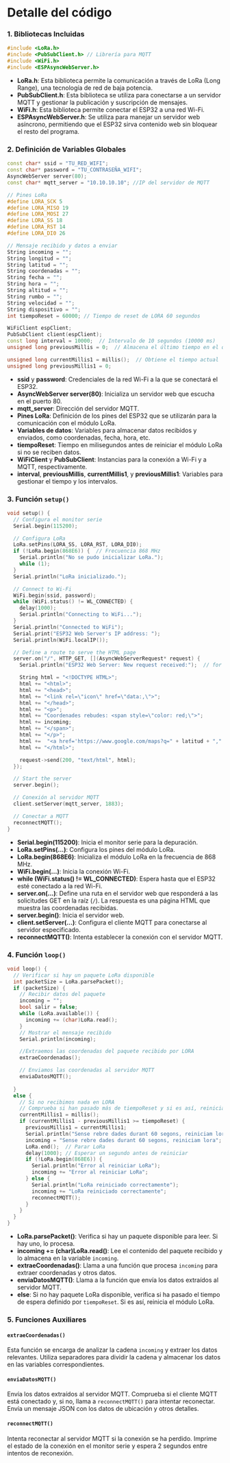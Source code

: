 # Detalle del código

### 1. **Bibliotecas Incluidas**

```cpp
#include <LoRa.h>
#include <PubSubClient.h> // Librería para MQTT
#include <WiFi.h>
#include <ESPAsyncWebServer.h>
```

- **LoRa.h**: Esta biblioteca permite la comunicación a través de LoRa (Long Range), una tecnología de red de baja potencia.
- **PubSubClient.h**: Esta biblioteca se utiliza para conectarse a un servidor MQTT y gestionar la publicación y suscripción de mensajes.
- **WiFi.h**: Esta biblioteca permite conectar el ESP32 a una red Wi-Fi.
- **ESPAsyncWebServer.h**: Se utiliza para manejar un servidor web asíncrono, permitiendo que el ESP32 sirva contenido web sin bloquear el resto del programa.

### 2. **Definición de Variables Globales**

```cpp
const char* ssid = "TU_RED_WIFI"; 
const char* password = "TU_CONTRASEÑA_WIFI";  
AsyncWebServer server(80); 
const char* mqtt_server = "10.10.10.10"; //IP del servidor de MQTT

// Pines LoRa
#define LORA_SCK 5
#define LORA_MISO 19
#define LORA_MOSI 27
#define LORA_SS 18
#define LORA_RST 14
#define LORA_DI0 26

// Mensaje recibido y datos a enviar
String incoming = "";
String longitud = "";   
String latitud = "";
String coordenadas = "";
String fecha = "";
String hora = "";
String altitud = "";
String rumbo = "";
String velocidad = "";
String dispositivo = "";
int tiempoReset = 60000; // Tiempo de reset de LORA 60 segundos

WiFiClient espClient;
PubSubClient client(espClient);
const long interval = 10000;  // Intervalo de 10 segundos (10000 ms)
unsigned long previousMillis = 0;  // Almacena el último tiempo en el que se actualizó el LED

unsigned long currentMillis1 = millis();  // Obtiene el tiempo actual
unsigned long previousMillis1 = 0;
```

- **ssid** y **password**: Credenciales de la red Wi-Fi a la que se conectará el ESP32.
- **AsyncWebServer server(80)**: Inicializa un servidor web que escucha en el puerto 80.
- **mqtt_server**: Dirección del servidor MQTT.
- **Pines LoRa**: Definición de los pines del ESP32 que se utilizarán para la comunicación con el módulo LoRa.
- **Variables de datos**: Variables para almacenar datos recibidos y enviados, como coordenadas, fecha, hora, etc.
- **tiempoReset**: Tiempo en milisegundos antes de reiniciar el módulo LoRa si no se reciben datos.
- **WiFiClient** y **PubSubClient**: Instancias para la conexión a Wi-Fi y a MQTT, respectivamente.
- **interval**, **previousMillis**, **currentMillis1**, y **previousMillis1**: Variables para gestionar el tiempo y los intervalos.

### 3. **Función `setup()`**

```cpp
void setup() {
  // Configura el monitor serie
  Serial.begin(115200);

  // Configura LoRa
  LoRa.setPins(LORA_SS, LORA_RST, LORA_DI0);
  if (!LoRa.begin(868E6)) {  // Frecuencia 868 MHz
    Serial.println("No se pudo inicializar LoRa.");
    while (1);
  }
  Serial.println("LoRa inicializado.");

  // Connect to Wi-Fi 
  WiFi.begin(ssid, password); 
  while (WiFi.status() != WL_CONNECTED) { 
    delay(1000); 
    Serial.println("Connecting to WiFi..."); 
  } 
  Serial.println("Connected to WiFi"); 
  Serial.print("ESP32 Web Server's IP address: "); 
  Serial.println(WiFi.localIP()); 

  // Define a route to serve the HTML page
  server.on("/", HTTP_GET, [](AsyncWebServerRequest* request) {
    Serial.println("ESP32 Web Server: New request received:");  // for debugging

    String html = "<!DOCTYPE HTML>";
    html += "<html>";
    html += "<head>";
    html += "<link rel=\"icon\" href=\"data:,\">";
    html += "</head>";
    html += "<p>";
    html += "Coordenades rebudes: <span style=\"color: red;\">";
    html += incoming;
    html += "</span>";
    html += "</p>";
    html +=  "<a href='https://www.google.com/maps?q=" + latitud + "," + longitud +"'>Coordenades</a>";
    html += "</html>";

    request->send(200, "text/html", html);
  });

  // Start the server
  server.begin();  

  // Conexión al servidor MQTT
  client.setServer(mqtt_server, 1883);

  // Conectar a MQTT
  reconnectMQTT();
}
```

- **Serial.begin(115200)**: Inicia el monitor serie para la depuración.
- **LoRa.setPins(...)**: Configura los pines del módulo LoRa.
- **LoRa.begin(868E6)**: Inicializa el módulo LoRa en la frecuencia de 868 MHz.
- **WiFi.begin(...)**: Inicia la conexión Wi-Fi.
- **while (WiFi.status() != WL_CONNECTED)**: Espera hasta que el ESP32 esté conectado a la red Wi-Fi.
- **server.on(...)**: Define una ruta en el servidor web que responderá a las solicitudes GET en la raíz (`/`). La respuesta es una página HTML que muestra las coordenadas recibidas.
- **server.begin()**: Inicia el servidor web.
- **client.setServer(...)**: Configura el cliente MQTT para conectarse al servidor especificado.
- **reconnectMQTT()**: Intenta establecer la conexión con el servidor MQTT.

### 4. **Función `loop()`**

```cpp
void loop() {
  // Verificar si hay un paquete LoRa disponible
  int packetSize = LoRa.parsePacket();
  if (packetSize) {
    // Recibir datos del paquete
    incoming = "";
    bool salir = false; 
    while (LoRa.available()) {
      incoming += (char)LoRa.read();
    }
    // Mostrar el mensaje recibido
    Serial.println(incoming);

    //Extraemos las coordenadas del paquete recibido por LORA
    extraeCoordenadas();

    // Enviamos las coordenadas al servidor MQTT
    enviaDatosMQTT();
    
  }
  else {
    // Si no recibimos nada en LORA
    // Comprueba si han pasado más de tiempoReset y si es así, reiniciamos LORA
    currentMillis1 = millis();
    if (currentMillis1 - previousMillis1 >= tiempoReset) {  
      previousMillis1 = currentMillis1;      
      Serial.println("Sense rebre dades durant 60 segons, reiniciam lora");
      incoming = "Sense rebre dades durant 60 segons, reiniciam lora";
      LoRa.end();  // Parar LoRa
      delay(1000); // Esperar un segundo antes de reiniciar
      if (!LoRa.begin(868E6)) {
        Serial.println("Error al reiniciar LoRa");
        incoming += "Error al reiniciar LoRa";
      } else {
        Serial.println("LoRa reiniciado correctamente");
        incoming += "LoRa reiniciado correctamente";
        reconnectMQTT();
      }
    }   
  }   
}
```

- **LoRa.parsePacket()**: Verifica si hay un paquete disponible para leer. Si hay uno, lo procesa.
- **incoming += (char)LoRa.read()**: Lee el contenido del paquete recibido y lo almacena en la variable `incoming`.
- **extraeCoordenadas()**: Llama a una función que procesa `incoming` para extraer coordenadas y otros datos.
- **enviaDatosMQTT()**: Llama a la función que envía los datos extraídos al servidor MQTT.
- **else**: Si no hay paquete LoRa disponible, verifica si ha pasado el tiempo de espera definido por `tiempoReset`. Si es así, reinicia el módulo LoRa.

### 5. **Funciones Auxiliares**

#### `extraeCoordenadas()`

Esta función se encarga de analizar la cadena `incoming` y extraer los datos relevantes. Utiliza separadores para dividir la cadena y almacenar los datos en las variables correspondientes.

#### `enviaDatosMQTT()`

Envía los datos extraídos al servidor MQTT. Comprueba si el cliente MQTT está conectado y, si no, llama a `reconnectMQTT()` para intentar reconectar. Envía un mensaje JSON con los datos de ubicación y otros detalles.

#### `reconnectMQTT()`

Intenta reconectar al servidor MQTT si la conexión se ha perdido. Imprime el estado de la conexión en el monitor serie y espera 2 segundos entre intentos de reconexión.
